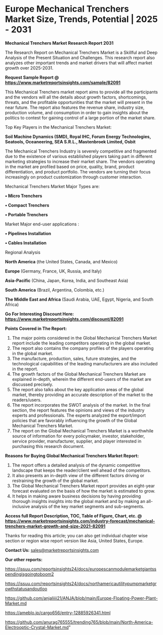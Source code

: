 # Europe Mechanical Trenchers Market Size, Trends, Potential | 2025 - 2031

<strong>Mechanical Trenchers Market Research Report 2031</strong>

The Research Report on Mechanical Trenchers Market is a Skillful and Deep Analysis of the Present Situation and Challenges. This research report also analyzes other important trends and market drivers that will affect market growth over 2025-2031.

<strong>Request Sample Report @ <a href=https://www.marketreportsinsights.com/sample/82091>https://www.marketreportsinsights.com/sample/82091</a></strong>

This Mechanical Trenchers market report aims to provide all the participants and the vendors will all the details about growth factors, shortcomings, threats, and the profitable opportunities that the market will present in the near future. The report also features the revenue share, industry size, production volume, and consumption in order to gain insights about the politics to contest for gaining control of a large portion of the market share.

Top Key Players in the Mechanical Trenchers Market:

<strong>Soil Machine Dynamics (SMD), Royal IHC, Forum Energy Technologies, Seatools, Oceaneering, SEA S.R.L., Mastenbroek Limited, Osbit</strong>

The Mechanical Trenchers Industry is severely competitive and fragmented due to the existence of various established players taking part in different marketing strategies to increase their market share. The vendors operating in the market are profiled based on price, quality, brand, product differentiation, and product portfolio. The vendors are turning their focus increasingly on product customization through customer interaction.

Mechanical Trenchers Market Major Types are:

<strong>• Micro Trenchers

• Compact Trenchers

• Portable Trenchers</strong>

Market Major end-user applications :

<strong>• Pipelines Installation

• Cables Installation</strong>

Regional Analysis

</u><strong><b>North America</b></strong> (the United States, Canada, and Mexico)

<strong><b>Europe </b></strong>(Germany, France, UK, Russia, and Italy)

<strong><b>Asia-Pacific</b></strong> (China, Japan, Korea, India, and Southeast Asia)

<strong><b>South America</b></strong> (Brazil, Argentina, Colombia, etc.)

<strong><b>The Middle East and Africa</b></strong> (Saudi Arabia, UAE, Egypt, Nigeria, and South Africa)

<strong>Go For Interesting Discount Here: <a href=https://www.marketreportsinsights.com/discount/82091>https://www.marketreportsinsights.com/discount/82091</a></strong>

<strong>Points Covered in The Report:</strong>
<ol>
  <li>The major points considered in the Global Mechanical Trenchers Market report include the leading competitors operating in the global market.</li>
  <li>The report also contains the company profiles of the players operating in the global market.</li>
  <li>The manufacture, production, sales, future strategies, and the technological capabilities of the leading manufacturers are also included in the report.</li>
  <li>The growth factors of the Global Mechanical Trenchers Market are explained in-depth, wherein the different end-users of the market are discussed precisely.</li>
  <li>The report also talks about the key application areas of the global market, thereby providing an accurate description of the market to the readers/users.</li>
  <li>The report incorporates the SWOT analysis of the market. In the final section, the report features the opinions and views of the industry experts and professionals. The experts analyzed the export/import policies that are favorably influencing the growth of the Global Mechanical Trenchers Market.</li>
  <li>The report on the Global Mechanical Trenchers Market is a worthwhile source of information for every policymaker, investor, stakeholder, service provider, manufacturer, supplier, and player interested in purchasing this research document.</li>
</ol>
<strong>Reasons for Buying Global Mechanical Trenchers Market Report:</strong>

<ol>
  <li>The report offers a detailed analysis of the dynamic competitive landscape that keeps the reader/client well ahead of the competitors.</li>
  <li>It also presents an in-depth view of the different factors driving or restraining the growth of the global market.</li>
  <li>The Global Mechanical Trenchers Market report provides an eight-year forecast evaluated on the basis of how the market is estimated to grow.</li>
  <li>It helps in making aware business decisions by having providing thorough insights insights into the global market and by making an all-inclusive analysis of the key market segments and sub-segments.</li>
</ol>
<strong>Access full Report Description, TOC, Table of Figure, Chart, etc. @ <a href=https://www.marketreportsinsights.com/industry-forecast/mechanical-trenchers-market-growth-and-size-2021-82091>https://www.marketreportsinsights.com/industry-forecast/mechanical-trenchers-market-growth-and-size-2021-82091</a></strong>


Thanks for reading this article; you can also get individual chapter wise section or region wise report version like Asia, United States, Europe.

<strong>Contact Us:</strong>
sales@marketreportsinsights.com

<strong>Our other reports:</strong>

<a href=https://issuu.com/reportsinsights24/docs/europescanmodulemarketgiantsspendingisgoingtoboom2>https://issuu.com/reportsinsights24/docs/europescanmodulemarketgiantsspendingisgoingtoboom2</a>

<a href=https://issuu.com/reportsinsights24/docs/northamericautilitypumpmarketgrowthstatusandoutloo>https://issuu.com/reportsinsights24/docs/northamericautilitypumpmarketgrowthstatusandoutloo</a>

<a href=https://github.com/anjaliiii21/ANJA/blob/main/Europe-Floating-Power-Plant-Market.md>https://github.com/anjaliiii21/ANJA/blob/main/Europe-Floating-Power-Plant-Market.md</a>

<a href=https://ameblo.jp/cargo656/entry-12885926341.html>https://ameblo.jp/cargo656/entry-12885926341.html</a>

<a href=https://github.com/anurag765555/trending765/blob/main/North-America-Electrooptic-Crystal-Market.md>https://github.com/anurag765555/trending765/blob/main/North-America-Electrooptic-Crystal-Market.md</a>"

